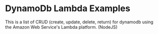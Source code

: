 # DynamoDb Lambda Examples

This is a list of CRUD (create, update, delete, return) for dynamodb using the Amazon Web Service's Lambda platform. (NodeJS)
